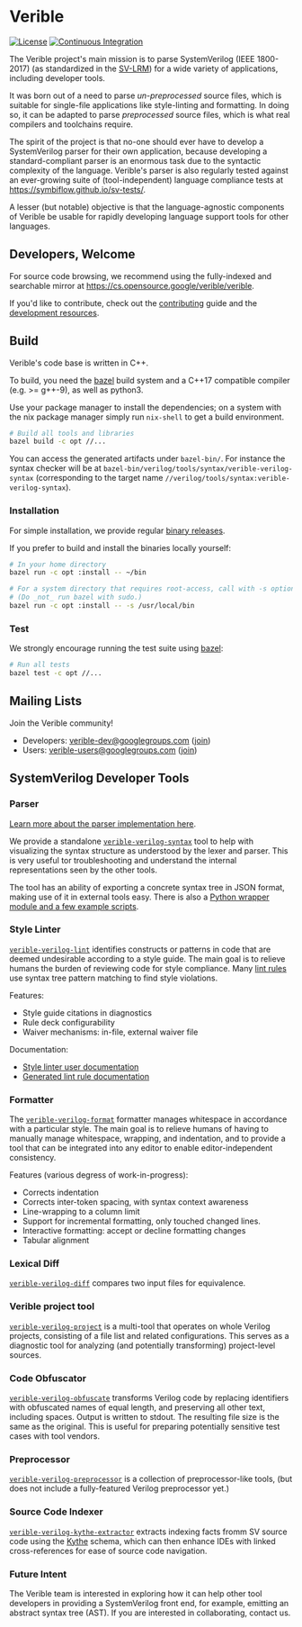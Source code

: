 # Verible

[![License](https://img.shields.io/badge/License-Apache%202.0-blue.svg)](https://opensource.org/licenses/Apache-2.0)
[![Continuous Integration](https://github.com/chipsalliance/verible/workflows/verible-ci/badge.svg)](https://github.com/chipsalliance/verible/actions/workflows/verible-ci.yml)

<!--*
freshness: { owner: 'hzeller' reviewed: '2020-10-08' }
*-->

The Verible project's main mission is to parse SystemVerilog (IEEE 1800-2017)
(as standardized in the [SV-LRM]) for a wide variety of applications, including
developer tools.

It was born out of a need to parse *un-preprocessed* source files, which is
suitable for single-file applications like style-linting and formatting. In
doing so, it can be adapted to parse *preprocessed* source files, which is what
real compilers and toolchains require.

The spirit of the project is that no-one should ever have to develop a
SystemVerilog parser for their own application, because developing a
standard-compliant parser is an enormous task due to the syntactic complexity of
the language. Verible's parser is also regularly tested against an ever-growing
suite of (tool-independent) language compliance tests at
https://symbiflow.github.io/sv-tests/.

A lesser (but notable) objective is that the language-agnostic components of
Verible be usable for rapidly developing language support tools for other
languages.

## Developers, Welcome

For source code browsing, we recommend using the fully-indexed and searchable
mirror at https://cs.opensource.google/verible/verible.

If you'd like to contribute, check out the [contributing](./CONTRIBUTING.md)
guide and the [development resources](./doc/development.md).

## Build

Verible's code base is written in C++.

To build, you need the [bazel] build system and a C++17 compatible compiler
(e.g. >= g++-9), as well as python3.

Use your package manager to install the dependencies; on a system with
the nix package manager simply run `nix-shell` to get a build environment.

```bash
# Build all tools and libraries
bazel build -c opt //...
```

You can access the generated artifacts under `bazel-bin/`. For instance the
syntax checker will be at
`bazel-bin/verilog/tools/syntax/verible-verilog-syntax` (corresponding to the
target name `//verilog/tools/syntax:verible-verilog-syntax`).

### Installation

For simple installation, we provide regular [binary releases].

If you prefer to build and install the binaries locally yourself:

```bash
# In your home directory
bazel run -c opt :install -- ~/bin

# For a system directory that requires root-access, call with -s option.
# (Do _not_ run bazel with sudo.)
bazel run -c opt :install -- -s /usr/local/bin
```

### Test

We strongly encourage running the test suite using [bazel]:

```bash
# Run all tests
bazel test -c opt //...
```

## Mailing Lists

Join the Verible community!

*   Developers: verible-dev@googlegroups.com
    ([join](https://groups.google.com/forum/#!forum/verible-dev/join))
*   Users: verible-users@googlegroups.com
    ([join](https://groups.google.com/forum/#!forum/verible-users/join))

## SystemVerilog Developer Tools

### Parser

[Learn more about the parser implementation here](./verilog/parser).

We provide a standalone [`verible-verilog-syntax`](./verilog/tools/syntax) tool
to help with visualizing the syntax structure as understood by the lexer and
parser. This is very useful tor troubleshooting and understand the internal
representations seen by the other tools.

The tool has an ability of exporting a concrete syntax tree in JSON format,
making use of it in external tools easy. There is also a
[Python wrapper module and a few example scripts](./verilog/tools/syntax/export_json_examples).

### Style Linter

[`verible-verilog-lint`](./verilog/tools/lint) identifies constructs or patterns
in code that are deemed undesirable according to a style guide. The main goal is
to relieve humans the burden of reviewing code for style compliance. Many
[lint rules][lint-rule-list] use syntax tree pattern matching to find style
violations.

Features:

*   Style guide citations in diagnostics
*   Rule deck configurability
*   Waiver mechanisms: in-file, external waiver file

Documentation:

*   [Style linter user documentation](./verilog/tools/lint)
*   [Generated lint rule documentation][lint-rule-list]

### Formatter

The [`verible-verilog-format`](./verilog/tools/formatter) formatter manages
whitespace in accordance with a particular style. The main goal is to relieve
humans of having to manually manage whitespace, wrapping, and indentation, and
to provide a tool that can be integrated into any editor to enable
editor-independent consistency.

Features (various degress of work-in-progress):

*   Corrects indentation
*   Corrects inter-token spacing, with syntax context awareness
*   Line-wrapping to a column limit
*   Support for incremental formatting, only touched changed lines.
*   Interactive formatting: accept or decline formatting changes
*   Tabular alignment

<!--
TODO(fangism): a demo GIF animation here.
See https://github.com/chipsalliance/verible/issues/528
-->

### Lexical Diff

[`verible-verilog-diff`](./verilog/tools/diff) compares two input files for
equivalence.

### Verible project tool

[`verible-verilog-project`](./verilog/tools/project) is a multi-tool that
operates on whole Verilog projects, consisting of a file list and related
configurations. This serves as a diagnostic tool for analyzing (and potentially
transforming) project-level sources.

### Code Obfuscator

[`verible-verilog-obfuscate`](./verilog/tools/obfuscator) transforms Verilog
code by replacing identifiers with obfuscated names of equal length, and
preserving all other text, including spaces. Output is written to stdout. The
resulting file size is the same as the original. This is useful for preparing
potentially sensitive test cases with tool vendors.

<!--
TODO(fangism): a short demo GIF animation here.
See https://github.com/chipsalliance/verible/issues/528
-->

### Preprocessor

[`verible-verilog-preprocessor`](./verilog/tools/preprocessor) is a collection
of preprocessor-like tools, (but does not include a fully-featured Verilog
preprocessor yet.)

### Source Code Indexer

[`verible-verilog-kythe-extractor`](./verilog/tools/kythe) extracts indexing
facts fromm SV source code using the [Kythe](http://kythe.io) schema, which can
then enhance IDEs with linked cross-references for ease of source code
navigation.

<!--
TODO(minatoma): short animation of hover/navigation features
-->

### Future Intent

The Verible team is interested in exploring how it can help other tool
developers in providing a SystemVerilog front end, for example, emitting an
abstract syntax tree (AST). If you are interested in collaborating, contact us.

[bazel]: https://bazel.build/
[SV-LRM]: https://ieeexplore.ieee.org/document/8299595
[lint-rule-list]: https://google.github.io/verible/lint.html
[lint-rule-list_enum-name-style]: https://google.github.io/verible/lint.html#enum-name-style
[lint-rule-list_line-length]: https://google.github.io/verible/lint.html#line-length
[lint-rule-list_no-tabs]: https://google.github.io/verible/lint.html#no-tabs
[binary releases]: https://github.com/chipsalliance/verible/releases
